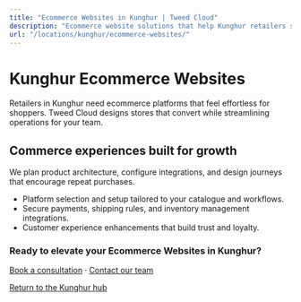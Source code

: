 ```yaml
---
title: "Ecommerce Websites in Kunghur | Tweed Cloud"
description: "Ecommerce website solutions that help Kunghur retailers sell with confidence."
url: "/locations/kunghur/ecommerce-websites/"
---
```


# Kunghur Ecommerce Websites

Retailers in Kunghur need ecommerce platforms that feel effortless for shoppers. Tweed Cloud designs stores that convert while streamlining operations for your team.

## Commerce experiences built for growth

We plan product architecture, configure integrations, and design journeys that encourage repeat purchases.

- Platform selection and setup tailored to your catalogue and workflows.
- Secure payments, shipping rules, and inventory management integrations.
- Customer experience enhancements that build trust and loyalty.

### Ready to elevate your Ecommerce Websites in Kunghur?

[Book a consultation](/consultation/) · [Contact our team](/contact/)

[Return to the Kunghur hub](/locations/kunghur/)
